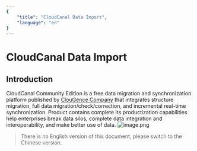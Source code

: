 ```yaml
---
{
    "title": "CloudCanal Data Import",
    "language": "en"
}
---
```


<!--
Licensed to the Apache Software Foundation (ASF) under one
or more contributor license agreements.  See the NOTICE file
distributed with this work for additional information
regarding copyright ownership.  The ASF licenses this file
to you under the Apache License, Version 2.0 (the
"License"); you may not use this file except in compliance
with the License.  You may obtain a copy of the License at

  http://www.apache.org/licenses/LICENSE-2.0

Unless required by applicable law or agreed to in writing,
software distributed under the License is distributed on an
"AS IS" BASIS, WITHOUT WARRANTIES OR CONDITIONS OF ANY
KIND, either express or implied.  See the License for the
specific language governing permissions and limitations
under the License.
-->

# CloudCanal Data Import

## Introduction

CloudCanal Community Edition is a free data migration and synchronization platform published by [ClouGence Company](https://www.clougence.com) that integrates structure migration, full data migration/check/correction, and incremental real-time synchronization. Product contains complete
Its productization capabilities help enterprises break data silos, complete data integration and interoperability, and make better use of data.
![image.png](/images/cloudcanal/cloudcanal-1.jpg)

> There is no English version of this document, please switch to the Chinese version.
